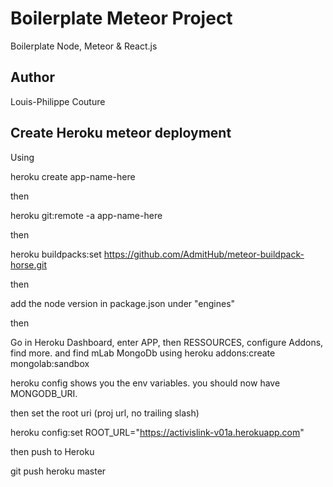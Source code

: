 # Boilerplate Meteor Project

Boilerplate Node, Meteor & React.js

## Author

Louis-Philippe Couture

## Create Heroku meteor deployment

Using 

heroku create app-name-here

then

heroku git:remote -a app-name-here

then

heroku buildpacks:set https://github.com/AdmitHub/meteor-buildpack-horse.git

then

add the node version in package.json under "engines"

then

Go in Heroku Dashboard, enter APP, then RESSOURCES, configure Addons, find more. and find mLab MongoDb
using 
heroku addons:create mongolab:sandbox

heroku config shows you the env variables. you should now have MONGODB_URI.

then set the root uri (proj url, no trailing slash)

heroku config:set ROOT_URL="https://activislink-v01a.herokuapp.com"

then push to Heroku

git push heroku master
